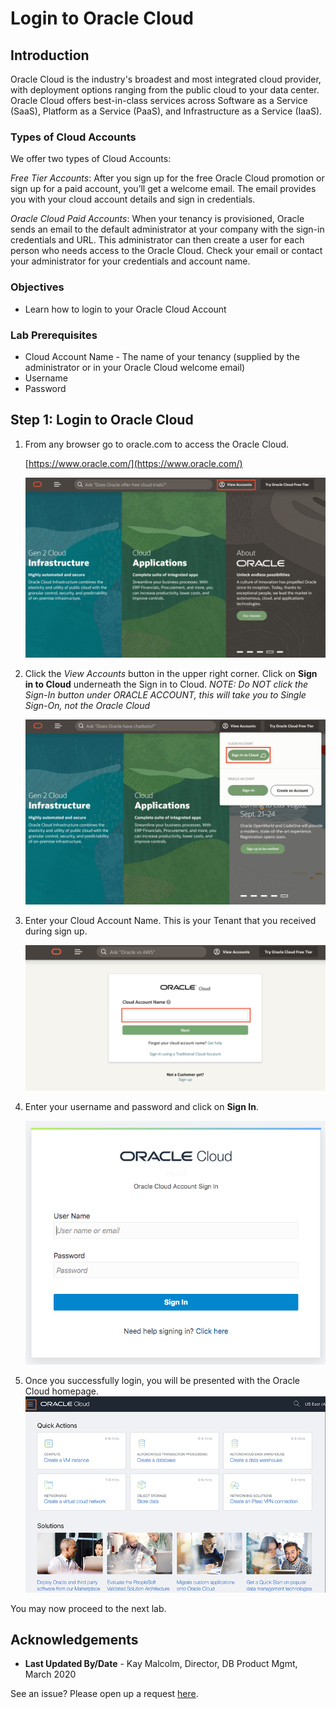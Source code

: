 # Login to Oracle Cloud #

## Introduction

Oracle Cloud is the industry's broadest and most integrated cloud provider, with deployment options ranging from the public cloud to your data center. Oracle Cloud offers best-in-class services across Software as a Service (SaaS), Platform as a Service (PaaS), and Infrastructure as a Service (IaaS).

### Types of Cloud Accounts

We offer two types of Cloud Accounts:

*Free Tier Accounts*:  After you sign up for the free Oracle Cloud promotion or sign up for a paid account, you’ll get a welcome email. The email provides you with your cloud account details and sign in credentials.

*Oracle Cloud Paid Accounts*:  When your tenancy is provisioned, Oracle sends an email to the default administrator at your company with the sign-in credentials and URL. This administrator can then create a user for each person who needs access to the Oracle Cloud. Check your email or contact your administrator for your credentials and account name.

### Objectives

- Learn how to login to your Oracle Cloud Account
  

### Lab Prerequisites
- Cloud Account Name - The name of your tenancy (supplied by the administrator or in your Oracle Cloud welcome email)
- Username
- Password

## Step 1:  Login to Oracle Cloud
1. From any browser go to oracle.com to access the Oracle Cloud.

    [https://www.oracle.com/](https://www.oracle.com/)

    ![](images/cloud-login-1.png " ")

2.  Click the *View Accounts* button in the upper right corner.  Click on **Sign in to Cloud** underneath the Sign in to Cloud.  *NOTE:  Do NOT click the Sign-In button under ORACLE ACCOUNT, this will take you to Single Sign-On, not the Oracle Cloud*

    ![](images/cloud-login-2.png " ")   

3. Enter your Cloud Account Name.  This is your Tenant that you received during sign up.

    ![](images/cloud-login-tenant.png " ")   

3. Enter your username and password and click on **Sign In**.

    ![](images/cloud-login-3.png " ")   


4. Once you successfully login, you will be presented with the Oracle Cloud homepage. 
  ![](./images/cloud-homepage.png " ") 

You may now proceed to the next lab.

## Acknowledgements

- **Last Updated By/Date** - Kay Malcolm, Director, DB Product Mgmt, March 2020

See an issue?  Please open up a request [here](https://github.com/oracle/learning-library/issues).